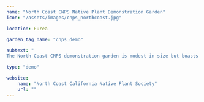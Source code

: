 ```yaml
---
name: "North Coast CNPS Native Plant Demonstration Garden"
icon: "/assets/images/cnps_northcoast.jpg" 

location: Eurea

garden_tag_name: "cnps_demo"

subtext: "
The North Coast CNPS demonstration garden is modest in size but boasts a dazzling array of Humboldt County natives. It is open weekly during volunteer and sale hours.<br/>This list is currently under construction. Check back soon for the full list!" 

type: "demo"

website: 
    name: "North Coast California Native Plant Society"
    url: ""
---
```


